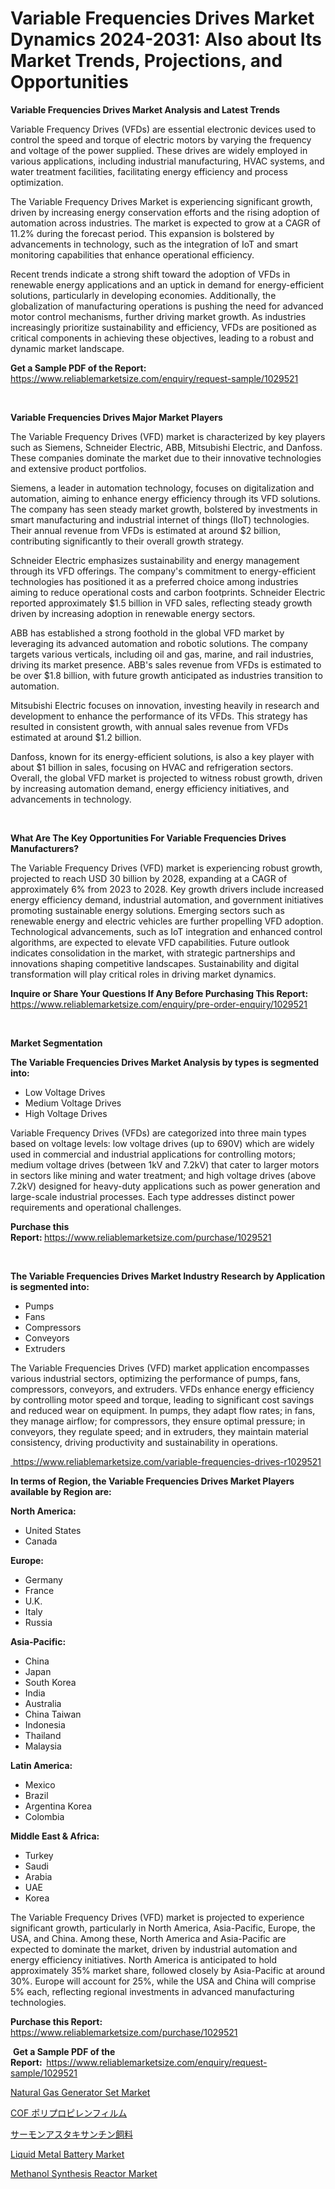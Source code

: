 <p><h1>Variable Frequencies Drives Market Dynamics 2024-2031: Also about Its Market Trends, Projections, and Opportunities</h1></p><p><strong>Variable Frequencies Drives Market Analysis and Latest Trends</strong></p>
<p><p>Variable Frequency Drives (VFDs) are essential electronic devices used to control the speed and torque of electric motors by varying the frequency and voltage of the power supplied. These drives are widely employed in various applications, including industrial manufacturing, HVAC systems, and water treatment facilities, facilitating energy efficiency and process optimization.</p><p>The Variable Frequency Drives Market is experiencing significant growth, driven by increasing energy conservation efforts and the rising adoption of automation across industries. The market is expected to grow at a CAGR of 11.2% during the forecast period. This expansion is bolstered by advancements in technology, such as the integration of IoT and smart monitoring capabilities that enhance operational efficiency.</p><p>Recent trends indicate a strong shift toward the adoption of VFDs in renewable energy applications and an uptick in demand for energy-efficient solutions, particularly in developing economies. Additionally, the globalization of manufacturing operations is pushing the need for advanced motor control mechanisms, further driving market growth. As industries increasingly prioritize sustainability and efficiency, VFDs are positioned as critical components in achieving these objectives, leading to a robust and dynamic market landscape.</p></p>
<p><strong>Get a Sample PDF of the Report:&nbsp;</strong> <a href="https://www.reliablemarketsize.com/enquiry/request-sample/1029521">https://www.reliablemarketsize.com/enquiry/request-sample/1029521</a></p>
<p>&nbsp;</p>
<p><strong>Variable Frequencies Drives Major Market Players</strong></p>
<p><p>The Variable Frequency Drives (VFD) market is characterized by key players such as Siemens, Schneider Electric, ABB, Mitsubishi Electric, and Danfoss. These companies dominate the market due to their innovative technologies and extensive product portfolios.</p><p>Siemens, a leader in automation technology, focuses on digitalization and automation, aiming to enhance energy efficiency through its VFD solutions. The company has seen steady market growth, bolstered by investments in smart manufacturing and industrial internet of things (IIoT) technologies. Their annual revenue from VFDs is estimated at around $2 billion, contributing significantly to their overall growth strategy.</p><p>Schneider Electric emphasizes sustainability and energy management through its VFD offerings. The company's commitment to energy-efficient technologies has positioned it as a preferred choice among industries aiming to reduce operational costs and carbon footprints. Schneider Electric reported approximately $1.5 billion in VFD sales, reflecting steady growth driven by increasing adoption in renewable energy sectors.</p><p>ABB has established a strong foothold in the global VFD market by leveraging its advanced automation and robotic solutions. The company targets various verticals, including oil and gas, marine, and rail industries, driving its market presence. ABB's sales revenue from VFDs is estimated to be over $1.8 billion, with future growth anticipated as industries transition to automation.</p><p>Mitsubishi Electric focuses on innovation, investing heavily in research and development to enhance the performance of its VFDs. This strategy has resulted in consistent growth, with annual sales revenue from VFDs estimated at around $1.2 billion.</p><p>Danfoss, known for its energy-efficient solutions, is also a key player with about $1 billion in sales, focusing on HVAC and refrigeration sectors. Overall, the global VFD market is projected to witness robust growth, driven by increasing automation demand, energy efficiency initiatives, and advancements in technology.</p></p>
<p>&nbsp;</p>
<p><strong>What Are The Key Opportunities For Variable Frequencies Drives Manufacturers?</strong></p>
<p><p>The Variable Frequency Drives (VFD) market is experiencing robust growth, projected to reach USD 30 billion by 2028, expanding at a CAGR of approximately 6% from 2023 to 2028. Key growth drivers include increased energy efficiency demand, industrial automation, and government initiatives promoting sustainable energy solutions. Emerging sectors such as renewable energy and electric vehicles are further propelling VFD adoption. Technological advancements, such as IoT integration and enhanced control algorithms, are expected to elevate VFD capabilities. Future outlook indicates consolidation in the market, with strategic partnerships and innovations shaping competitive landscapes. Sustainability and digital transformation will play critical roles in driving market dynamics.</p></p>
<p><strong>Inquire or Share Your Questions If Any Before Purchasing This Report:</strong> <a href="https://www.reliablemarketsize.com/enquiry/pre-order-enquiry/1029521">https://www.reliablemarketsize.com/enquiry/pre-order-enquiry/1029521</a></p>
<p>&nbsp;</p>
<p><strong>Market Segmentation</strong></p>
<p><strong>The Variable Frequencies Drives Market Analysis by types is segmented into:</strong></p>
<p><ul><li>Low Voltage Drives</li><li>Medium Voltage Drives</li><li>High Voltage Drives</li></ul></p>
<p><p>Variable Frequency Drives (VFDs) are categorized into three main types based on voltage levels: low voltage drives (up to 690V) which are widely used in commercial and industrial applications for controlling motors; medium voltage drives (between 1kV and 7.2kV) that cater to larger motors in sectors like mining and water treatment; and high voltage drives (above 7.2kV) designed for heavy-duty applications such as power generation and large-scale industrial processes. Each type addresses distinct power requirements and operational challenges.</p></p>
<p><strong>Purchase this Report:&nbsp;</strong><a href="https://www.reliablemarketsize.com/purchase/1029521">https://www.reliablemarketsize.com/purchase/1029521</a></p>
<p>&nbsp;</p>
<p><strong>The Variable Frequencies Drives Market Industry Research by Application is segmented into:</strong></p>
<p><ul><li>Pumps</li><li>Fans</li><li>Compressors</li><li>Conveyors</li><li>Extruders</li></ul></p>
<p><p>The Variable Frequencies Drives (VFD) market application encompasses various industrial sectors, optimizing the performance of pumps, fans, compressors, conveyors, and extruders. VFDs enhance energy efficiency by controlling motor speed and torque, leading to significant cost savings and reduced wear on equipment. In pumps, they adapt flow rates; in fans, they manage airflow; for compressors, they ensure optimal pressure; in conveyors, they regulate speed; and in extruders, they maintain material consistency, driving productivity and sustainability in operations.</p></p>
<p><a href="https://www.reliablemarketsize.com/variable-frequencies-drives-r1029521">&nbsp;https://www.reliablemarketsize.com/variable-frequencies-drives-r1029521</a></p>
<p><strong>In terms of Region, the Variable Frequencies Drives Market Players available by Region are:</strong></p>
<p>
    <p> <strong> North America: </strong>
        <ul>
            <li>United States</li>
            <li>Canada</li>
        </ul>
        </p> 
    <p> <strong> Europe: </strong>
        <ul>
            <li>Germany</li>
            <li>France</li>
            <li>U.K.</li>
            <li>Italy</li>
            <li>Russia</li>
        </ul>
        </p> 
    <p> <strong> Asia-Pacific: </strong>
        <ul>
            <li>China</li>
            <li>Japan</li>
            <li>South Korea</li>
            <li>India</li>
            <li>Australia</li>
            <li>China Taiwan</li>
            <li>Indonesia</li>
            <li>Thailand</li>
            <li>Malaysia</li>
        </ul>
        </p> 
    <p> <strong> Latin America: </strong>
        <ul>
            <li>Mexico</li>
            <li>Brazil</li>
            <li>Argentina Korea</li>
            <li>Colombia</li>
        </ul>
        </p> 
    <p> <strong> Middle East & Africa: </strong>
        <ul>
            <li>Turkey</li>
            <li>Saudi</li>
            <li>Arabia</li>
            <li>UAE</li>
            <li>Korea</li>
        </ul>
    </p>
    </p>
<p><p>The Variable Frequency Drives (VFD) market is projected to experience significant growth, particularly in North America, Asia-Pacific, Europe, the USA, and China. Among these, North America and Asia-Pacific are expected to dominate the market, driven by industrial automation and energy efficiency initiatives. North America is anticipated to hold approximately 35% market share, followed closely by Asia-Pacific at around 30%. Europe will account for 25%, while the USA and China will comprise 5% each, reflecting regional investments in advanced manufacturing technologies.</p></p>
<p><strong>Purchase this Report: </strong><a href="https://www.reliablemarketsize.com/purchase/1029521">https://www.reliablemarketsize.com/purchase/1029521</a></p>
<p>&nbsp;<strong>Get a Sample PDF of the Report:&nbsp;&nbsp;</strong><a href="https://www.reliablemarketsize.com/enquiry/request-sample/1029521">https://www.reliablemarketsize.com/enquiry/request-sample/1029521</a></p>
<p><strong></strong></p>
<p><p><a href="https://www.linkedin.com/pulse/emerging-market-trends-regional-analysis-natural-gas-generator-usxue?trackingId=WWXt%2BUPCSgWuqBegQGEVcA%3D%3D">Natural Gas Generator Set Market</a></p><p><a href="https://medium.com/@uyjtuy6/cof-pi-films-market-%E3%81%AF-%E3%82%B3%E3%82%B9%E3%83%88%E7%AE%A1%E7%90%86%E3%81%A8%E5%8A%B9%E7%8E%87%E5%90%91%E4%B8%8A%E3%82%92%E5%84%AA%E5%85%88%E3%81%97%E3%81%BE%E3%81%99-%E3%81%95%E3%82%89%E3%81%AB-%E5%A0%B1%E5%91%8A%E6%9B%B8%E3%81%AF%E5%B8%82%E5%A0%B4%E3%81%AE%E9%9C%80%E8%A6%81%E9%9D%A2%E3%81%A8%E4%BE%9B%E7%B5%A6%E9%9D%A2%E3%81%AE%E4%B8%A1%E6%96%B9%E3%82%92%E3%82%AB%E3%83%90%E3%83%BC%E3%81%97%E3%81%A6%E3%81%84%E3%81%BE%E3%81%99-cof-pi-films-%E5%B8%82%E5%A0%B4%E3%81%AF-2024-%E3%81%8B%E3%82%89-5e7dded8e9c2">COF ポリプロピレンフィルム</a></p><p><a href="https://medium.com/@uyjtuy6/salmon-astaxanthin-feed-market-%E3%81%AE%E3%82%B0%E3%83%AD%E3%83%BC%E3%83%90%E3%83%AB%E5%B8%82%E5%A0%B4%E6%A6%82%E8%A6%81%E3%81%AF-%E4%B8%96%E7%95%8C%E3%81%8A%E3%82%88%E3%81%B3%E4%B8%BB%E8%A6%81%E5%B8%82%E5%A0%B4%E3%81%AB%E3%81%8A%E3%81%91%E3%82%8B%E6%A5%AD%E7%95%8C%E3%81%AB%E5%BD%B1%E9%9F%BF%E3%82%92%E4%B8%8E%E3%81%88%E3%82%8B%E4%B8%BB%E8%A6%81%E3%81%AA%E3%83%88%E3%83%AC%E3%83%B3%E3%83%89%E3%81%AB%E3%81%A4%E3%81%84%E3%81%A6-%E7%8B%AC%E8%87%AA%E3%81%AE%E8%A6%96%E7%82%B9%E3%82%92%E6%8F%90%E4%BE%9B%E3%81%97%E3%81%BE%E3%81%99-5461513b1308">サーモンアスタキサンチン飼料</a></p><p><a href="https://medium.com/@hsjri2637/the-global-liquid-metal-battery-market-is-projected-to-experience-an-annual-growth-rate-of-8-2-e3d55bddb1d6">Liquid Metal Battery Market</a></p><p><a href="https://www.linkedin.com/pulse/methanol-synthesis-reactor-market-outlook-complete-industry-kxwke?trackingId=e3bbrduLQt6JsAxvewWGZw%3D%3D">Methanol Synthesis Reactor Market</a></p></p>